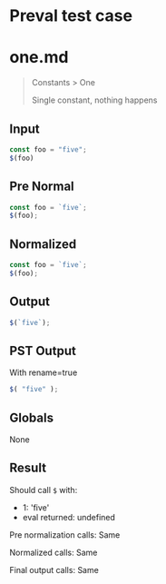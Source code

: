 # Preval test case

# one.md

> Constants > One
>
> Single constant, nothing happens

## Input

`````js filename=intro
const foo = "five";
$(foo)
`````

## Pre Normal


`````js filename=intro
const foo = `five`;
$(foo);
`````

## Normalized


`````js filename=intro
const foo = `five`;
$(foo);
`````

## Output


`````js filename=intro
$(`five`);
`````

## PST Output

With rename=true

`````js filename=intro
$( "five" );
`````

## Globals

None

## Result

Should call `$` with:
 - 1: 'five'
 - eval returned: undefined

Pre normalization calls: Same

Normalized calls: Same

Final output calls: Same
